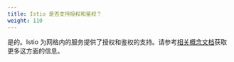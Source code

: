 ```yaml
---
title: Istio 是否支持授权和鉴权？
weight: 110
---
```


是的。Istio 为网格内的服务提供了授权和鉴权的支持。请参考[相关概念文档](/zh/docs/concepts/security/#授权和鉴权)获取更多这方面的信息。

